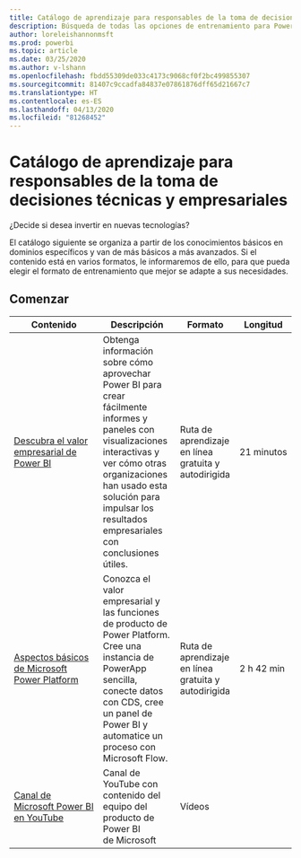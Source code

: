 ```yaml
---
title: Catálogo de aprendizaje para responsables de la toma de decisiones técnicas y empresariales
description: Búsqueda de todas las opciones de entrenamiento para Power BI
author: loreleishannonmsft
ms.prod: powerbi
ms.topic: article
ms.date: 03/25/2020
ms.author: v-lshann
ms.openlocfilehash: fbdd55309de033c4173c9068cf0f2bc499855307
ms.sourcegitcommit: 81407c9ccadfa84837e07861876dff65d21667c7
ms.translationtype: HT
ms.contentlocale: es-ES
ms.lasthandoff: 04/13/2020
ms.locfileid: "81268452"
---
```

# <a name="business-and-technical-decision-makers-learning-catalog"></a>Catálogo de aprendizaje para responsables de la toma de decisiones técnicas y empresariales

¿Decide si desea invertir en nuevas tecnologías? 

El catálogo siguiente se organiza a partir de los conocimientos básicos en dominios específicos y van de más básicos a más avanzados. Si el contenido está en varios formatos, le informaremos de ello, para que pueda elegir el formato de entrenamiento que mejor se adapte a sus necesidades. 

## <a name="get-started"></a>Comenzar<a name="get-started"></a>
| Contenido  | Descripción  | Formato  | Longitud     |
|---------------------------------------------------------------------------------------------------------------|------------------------------------------------------------------------------------------------------------------------------------------------------------------------------------------------------------------------|---------------------------------------|------------|
| [Descubra el valor empresarial de Power BI](https://docs.microsoft.com/learn/modules/introduction-power-bi/) | Obtenga información sobre cómo aprovechar Power BI para crear fácilmente informes y paneles con visualizaciones interactivas y ver cómo otras organizaciones han usado esta solución para impulsar los resultados empresariales con conclusiones útiles. | Ruta de aprendizaje en línea gratuita y autodirigida | 21 minutos |
| [Aspectos básicos de Microsoft Power Platform](https://docs.microsoft.com/learn/paths/power-plat-fundamentals/)      | Conozca el valor empresarial y las funciones de producto de Power Platform. Cree una instancia de PowerApp sencilla, conecte datos con CDS, cree un panel de Power BI y automatice un proceso con Microsoft Flow.                          | Ruta de aprendizaje en línea gratuita y autodirigida | 2 h 42 min  |
| [Canal de Microsoft Power BI en YouTube](https://www.youtube.com/user/mspowerbi/videos)  | Canal de YouTube con contenido del equipo del producto de Power BI de Microsoft  | Vídeos   |            |
